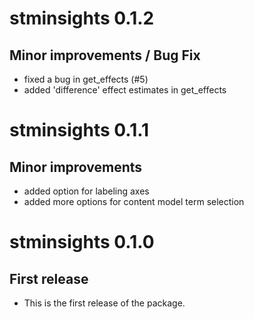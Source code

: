 
# stminsights 0.1.2

## Minor improvements / Bug Fix

* fixed a bug in get_effects (#5)
* added 'difference' effect estimates in get_effects

# stminsights 0.1.1

## Minor improvements

* added option for labeling axes
* added more options for content model term selection

# stminsights 0.1.0

## First release

* This is the first release of the package.
